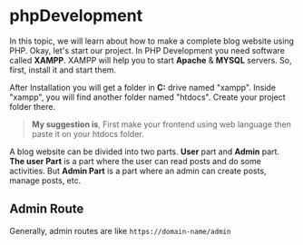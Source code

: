 # phpDevelopment

In this topic, we will learn about how to make a complete blog website using PHP. Okay, let's start our project. In PHP Development you need software called **XAMPP**. XAMPP will help you to start **Apache** & **MYSQL** servers. So, first, install it and start them.

After Installation you will get a folder in **C:** drive named "xampp". Inside "xampp", you will find another folder named "htdocs". Create your project folder there.

> **My suggestion is**, First make your frontend using web language then paste it on your htdocs folder. 

A blog website can be divided into two parts. **User** part and **Admin** part.  **The user Part** is a part where the user can read posts and do some activities. But **Admin Part** is a part where an admin can create posts, manage posts, etc.

## Admin Route

Generally, admin routes are like `https://domain-name/admin` 



